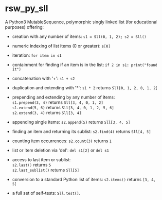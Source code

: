 # rsw_py_sll
A Python3 MutableSequence, polymorphic singly linked list (for educational purposes) offering:

* creation with any number of items: `s1 = Sll(0, 1, 2); s2 = Sll()`

* numeric indexing of list items (0 or greater): `s[0]`

* iteration: `for item in s1`

* containment for finding if an item is in the list: `if 2 in s1: print("found it")`

* concatenation with '+': `s1 + s2`

* duplication and extending with '*': `s1 * 2` returns `Sll[0, 1, 2, 0, 1, 2]`

* prepending and extending by any number of items:<br>
    `s1.prepend(3, 4)` returns `Sll[3, 4, 0, 1, 2]`<br>
    `s1.extend(5, 6)` returns `Sll[3, 4, 0, 1, 2, 5, 6]`<br>
    `s2.extend(3, 4)` returns `Sll[3, 4]`

* appending single items: `s2.append(5)` returns `Sll[3, 4, 5]`

* finding an item and returning its sublist: `s2.find(4)` returns `Sll[4, 5]`

* counting item occurrences: `s2.count(3)` returns `1`

* list or item deletion via 'del': `del s1[2]` or `del s1`

* access to last item or sublist:<br>
    `s2.last()` returns `5`<br>
    `s2.last_sublist()` returns `Sll[5]`

* conversion to a standard Python list of items: `s2.items()` returns `[3, 4, 5]`

* a full set of self-tests: `Sll.test()`.
